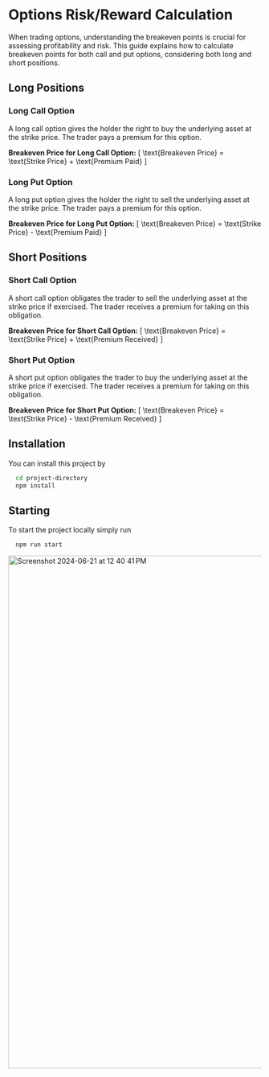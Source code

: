 # Options Risk/Reward Calculation

When trading options, understanding the breakeven points is crucial for assessing profitability and risk. This guide explains how to calculate breakeven points for both call and put options, considering both long and short positions.

## Long Positions

### Long Call Option

A long call option gives the holder the right to buy the underlying asset at the strike price. The trader pays a premium for this option.

**Breakeven Price for Long Call Option:**
\[ \text{Breakeven Price} = \text{Strike Price} + \text{Premium Paid} \]

### Long Put Option

A long put option gives the holder the right to sell the underlying asset at the strike price. The trader pays a premium for this option.

**Breakeven Price for Long Put Option:**
\[ \text{Breakeven Price} = \text{Strike Price} - \text{Premium Paid} \]

## Short Positions

### Short Call Option

A short call option obligates the trader to sell the underlying asset at the strike price if exercised. The trader receives a premium for taking on this obligation.

**Breakeven Price for Short Call Option:**
\[ \text{Breakeven Price} = \text{Strike Price} + \text{Premium Received} \]

### Short Put Option

A short put option obligates the trader to buy the underlying asset at the strike price if exercised. The trader receives a premium for taking on this obligation.

**Breakeven Price for Short Put Option:**
\[ \text{Breakeven Price} = \text{Strike Price} - \text{Premium Received} \]

## Installation

You can install this project by

```bash
  cd project-directory
  npm install
```

## Starting

To start the project locally simply run 

```bash
  npm run start
```

<img width="1020" alt="Screenshot 2024-06-21 at 12 40 41 PM" src="https://github.com/dev-adil-784/aries-react-challenge/assets/134547823/ea8552f3-7a25-44ea-9f6b-a5bc684c77c6">
